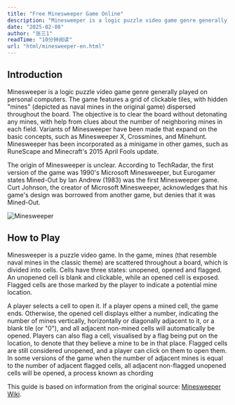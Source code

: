 ```yaml
---
title: "Free Minesweeper Game Online"
description: "Minesweeper is a logic puzzle video game genre generally played on personal computers. The game features a grid of clickable tiles, with hidden mines (depicted as naval mines in the original game) dispersed throughout the board. The objective is to clear the board without detonating any mines, with help from clues about the number of neighboring mines in each field. Variants of Minesweeper have been made that expand on the basic concepts, such as Minesweeper X, Crossmines, and Minehunt. Minesweeper has been incorporated as a minigame in other games, such as RuneScape and Minecraft's 2015 April Fools update."
date: "2025-02-08"
author: "张三1"
readTime: "10分钟阅读"
url: "html/minesweeper-en.html"
---
```



## Introduction

Minesweeper is a logic puzzle video game genre generally played on personal computers. The game features a grid of clickable tiles, with hidden "mines" (depicted as naval mines in the original game) dispersed throughout the board. The objective is to clear the board without detonating any mines, with help from clues about the number of neighboring mines in each field. Variants of Minesweeper have been made that expand on the basic concepts, such as Minesweeper X, Crossmines, and Minehunt. Minesweeper has been incorporated as a minigame in other games, such as RuneScape and Minecraft's 2015 April Fools update.

The origin of Minesweeper is unclear. According to TechRadar, the first version of the game was 1990's Microsoft Minesweeper, but Eurogamer states Mined-Out by Ian Andrew (1983) was the first Minesweeper game. Curt Johnson, the creator of Microsoft Minesweeper, acknowledges that his game's design was borrowed from another game, but denies that it was Mined-Out.

![Minesweeper](https://picx.zhimg.com/37e8088c250435fb7930f0854daa4df8_r.jpg)

## How to Play

Minesweeper is a puzzle video game. In the game, mines (that resemble naval mines in the classic theme) are scattered throughout a board, which is divided into cells. Cells have three states: unopened, opened and flagged. An unopened cell is blank and clickable, while an opened cell is exposed. Flagged cells are those marked by the player to indicate a potential mine location.

A player selects a cell to open it. If a player opens a mined cell, the game ends. Otherwise, the opened cell displays either a number, indicating the number of mines vertically, horizontally or diagonally adjacent to it, or a blank tile (or "0"), and all adjacent non-mined cells will automatically be opened. Players can also flag a cell, visualised by a flag being put on the location, to denote that they believe a mine to be in that place. Flagged cells are still considered unopened, and a player can click on them to open them. In some versions of the game when the number of adjacent mines is equal to the number of adjacent flagged cells, all adjacent non-flagged unopened cells will be opened, a process known as chording

This guide is based on information from the original source: [Minesweeper Wiki](https://en.wikipedia.org/wiki/Minesweeper_(video_game)).
